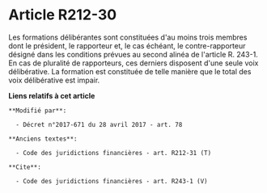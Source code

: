 # Article R212-30

Les formations délibérantes sont constituées d'au moins trois membres dont le président, le rapporteur et, le cas échéant, le
contre-rapporteur désigné dans les conditions prévues au second alinéa de l'article R. 243-1. En cas de pluralité de
rapporteurs, ces derniers disposent d'une seule voix délibérative. La formation est constituée de telle manière que le total
des voix délibérative est impair.

**Liens relatifs à cet article**

	**Modifié par**:

	  - Décret n°2017-671 du 28 avril 2017 - art. 78

	**Anciens textes**:

	  - Code des juridictions financières - art. R212-31 (T)

	**Cite**:

	  - Code des juridictions financières - art. R243-1 (V)
